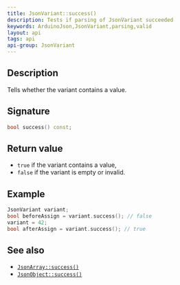 ```yaml
---
title: JsonVariant::success()
description: Tests if parsing of JsonVariant succeeded
keywords: ArduinoJson,JsonVariant,parsing,valid
layout: api
tags: api
api-group: JsonVariant
---
```


## Description

Tells whether the variant contains a value.

## Signature

```c++
bool success() const;
```

## Return value

* `true` if the variant contains a value,
* `false` if the variant is empty or invalid.

## Example

```c++
JsonVariant variant;
bool beforeAssign = variant.success(); // false
variant = 42;
bool afterAssign = variant.success(); // true
```

## See also

* [`JsonArray::success()`]({{site.baseurl}}/api/jsonarray/success/)
* [`JsonObject::success()`]({{site.baseurl}}/api/jsonobject/success/)